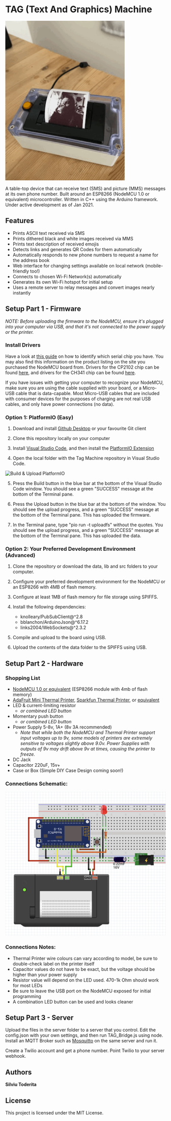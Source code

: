 # TAG (Text And Graphics) Machine
![Animated GIF of TAG Machine](https://github.com/silviu-toderita/TAG_Machine/blob/master/docs/Animated.gif?raw=true)

A table-top device that can receive text (SMS) and picture (MMS) messages at its own phone number. Built around an ESP8266 (NodeMCU 1.0 or equivalent) microcontroller. Written in C++ using the Arduino framework. Under active development as of Jan 2021. 

## Features

- Prints ASCII text received via SMS
- Prints dithered black and white images received via MMS
- Prints text description of received emojis
- Detects links and generates QR Codes for them automatically
- Automatically responds to new phone numbers to request a name for the address book
- Web interface for changing settings available on local network (mobile-friendly too!)
- Connects to chosen Wi-Fi Network(s) automatically
- Generates its own Wi-Fi hotspot for initial setup
- Uses a remote server to relay messages and convert images nearly instantly

## Setup Part 1 - Firmware

*NOTE: Before uploading the firmware to the NodeMCU, ensure it's plugged into your computer via USB, and that it's not connected to the power supply or the printer.*

### Install Drivers

Have a look at [this guide](https://cityos-air.readme.io/docs/1-usb-drivers-for-nodemcu-v10) on how to identify which serial chip you have. You may also find this information on the product listing on the site you purchased the NodeMCU board from. Drivers for the CP2102 chip can be found [here](https://www.silabs.com/developers/usb-to-uart-bridge-vcp-drivers), and drivers for the CH341 chip can be found [here](https://github.com/nodemcu/nodemcu-devkit/tree/master/Drivers).

If you have issues with getting your computer to recognize your NodeMCU, make sure you are using the cable supplied with your board, or a Micro-USB cable that is data-capable. Most Micro-USB cables that are included with consumer devices for the purposes of charging are not real USB cables, and only have power connections (no data).

### Option 1: PlatformIO (Easy)

1. Download and install [Github Desktop](https://desktop.github.com/) or your favourite Git client

2. Clone this repository locally on your computer

3. Install [Visual Studio Code](https://code.visualstudio.com/), and then install the [PlatformIO Extension](https://platformio.org/)

4. Open the local folder with the Tag Machine repository in Visual Studio Code. 

![Build & Upload PlatformIO](https://docs.platformio.org/en/latest/_images/platformio-ide-vscode-build-project.png)

5. Press the Build button in the blue bar at the bottom of the Visual Studio Code window. You should see a green "SUCCESS" message at the bottom of the Terminal pane.

6. Press the Upload button in the blue bar at the bottom of the window. You should see the upload progress, and a green "SUCCESS" message at the bottom of the Terminal pane. This has uploaded the firmware. 

7. In the Terminal pane, type "pio run -t uploadfs" without the quotes. You should see the upload progress, and a green "SUCCESS" message at the bottom of the Terminal pane. This has uploaded the data.

### Option 2: Your Preferred Development Environment (Advanced)

1. Clone the repository or download the data, lib and src folders to your computer. 

2. Configure your preferred development environment for the NodeMCU or an ESP8266 with 4MB of flash memory. 

3. Configure at least 1MB of flash memory for file storage using SPIFFS. 

4. Install the following dependencies:
	* knolleary/PubSubClient@^2.8
	* bblanchon/ArduinoJson@^6.17.2
	* links2004/WebSockets@^2.3.2
  
5. Compile and upload to the board using USB. 

6. Upload the contents of the data folder to the SPIFFS using USB. 


## Setup Part 2 - Hardware

### Shopping List
* [NodeMCU 1.0 or equivalent](https://www.aliexpress.com/wholesale?catId=0&initiative_id=SB_20200607165641&SearchText=nodemcu) (ESP8266 module with 4mb of flash memory)
* [AdaFruit Mini Thermal Printer](https://www.adafruit.com/product/597), [Sparkfun Thermal Printer](https://www.sparkfun.com/products/14970), or [equivalent](https://www.aliexpress.com/item/4000670706301.html?spm=a2g0o.productlist.0.0.6f64c49bIuD0cf&algo_pvid=21e71930-b292-4d6e-b394-f049cdb62eff&algo_expid=21e71930-b292-4d6e-b394-f049cdb62eff-9&btsid=0ab50f6115915778964662640e4af4&ws_ab_test=searchweb0_0,searchweb201602_,searchweb201603_)
* LED & current-limiting resistor
  * *or combined LED button*
* Momentary push button
  * *or combined LED button*
* Power Supply 5-8v, 1A+ (8v 3A recommended) 
  * *Note that while both the NodeMCU and Thermal Printer support input voltages up to 9v, some models of printers are extremely sensitive to voltages slightly above 9.0v. Power Supplies with outputs of 9v may drift above 9v at times, causing the printer to freeze.*
* DC Jack
* Capacitor 220uF, 15v+
* Case or Box (Simple DIY Case Design coming soon!)

### Connections Schematic:

![TAG Machine Schematic](https://github.com/silviu-toderita/TAG_Machine/blob/master/docs/Schematic.png?raw=true)

### Connections Notes:
- Thermal Printer wire colours can vary according to model, be sure to double-check label on the printer itself
- Capacitor values do not have to be exact, but the voltage should be higher than your power supply
- Resistor value will depend on the LED used. 470-1k Ohm should work for most LEDs
- Be sure to leave the USB port on the NodeMCU exposed for initial programming
- A combination LED button can be used and looks cleaner


## Setup Part 3 - Server

Upload the files in the server folder to a server that you control. Edit the config.json with your own settings, and then run TAG_Bridge.js using node. Install an MQTT Broker such as [Mosquitto](https://mosquitto.org/) on the same server and run it. 

Create a Twilio account and get a phone number. Point Twilio to your server webhook. 


## Authors

**Silviu Toderita**

## License

This project is licensed under the MIT License.
